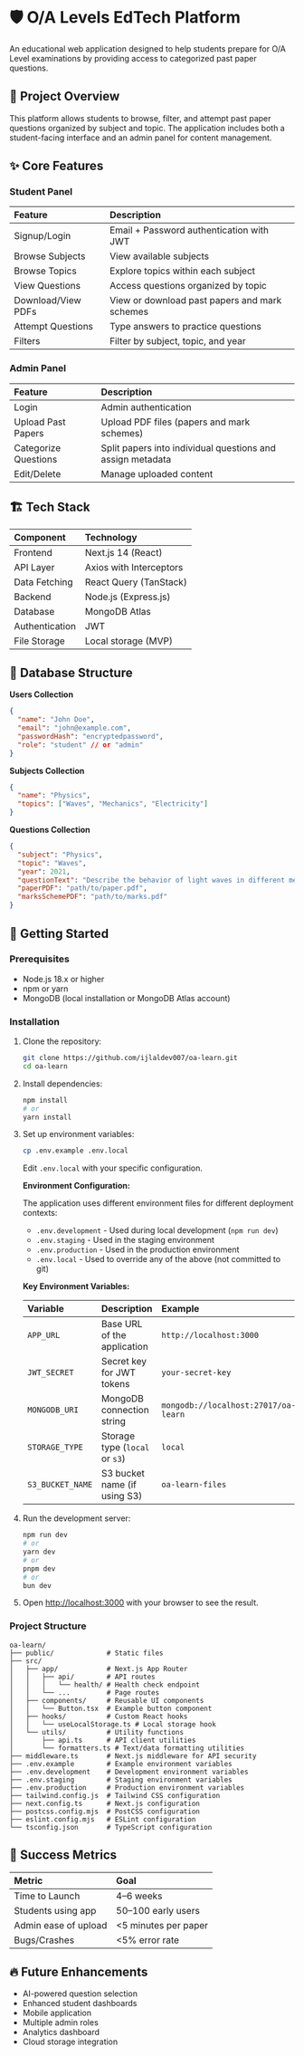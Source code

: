# 🛡️ O/A Levels EdTech Platform

An educational web application designed to help students prepare for O/A Level examinations by providing access to categorized past paper questions.

## 🎯 Project Overview

This platform allows students to browse, filter, and attempt past paper questions organized by subject and topic. The application includes both a student-facing interface and an admin panel for content management.

## ✨ Core Features

### Student Panel

| Feature | Description |
|:--------|:------------|
| Signup/Login | Email + Password authentication with JWT |
| Browse Subjects | View available subjects |
| Browse Topics | Explore topics within each subject |
| View Questions | Access questions organized by topic |
| Download/View PDFs | View or download past papers and mark schemes |
| Attempt Questions | Type answers to practice questions |
| Filters | Filter by subject, topic, and year |

### Admin Panel

| Feature | Description |
|:--------|:------------|
| Login | Admin authentication |
| Upload Past Papers | Upload PDF files (papers and mark schemes) |
| Categorize Questions | Split papers into individual questions and assign metadata |
| Edit/Delete | Manage uploaded content |

## 🏗️ Tech Stack

| Component | Technology |
|:----------|:-----------|
| Frontend | Next.js 14 (React) |
| API Layer | Axios with Interceptors |
| Data Fetching | React Query (TanStack) |
| Backend | Node.js (Express.js) |
| Database | MongoDB Atlas |
| Authentication | JWT |
| File Storage | Local storage (MVP) |

## 📂 Database Structure

**Users Collection**
```json
{
  "name": "John Doe",
  "email": "john@example.com",
  "passwordHash": "encryptedpassword",
  "role": "student" // or "admin"
}
```

**Subjects Collection**
```json
{
  "name": "Physics",
  "topics": ["Waves", "Mechanics", "Electricity"]
}
```

**Questions Collection**
```json
{
  "subject": "Physics",
  "topic": "Waves",
  "year": 2021,
  "questionText": "Describe the behavior of light waves in different media.",
  "paperPDF": "path/to/paper.pdf",
  "marksSchemePDF": "path/to/marks.pdf"
}
```

## 🚀 Getting Started

### Prerequisites

- Node.js 18.x or higher
- npm or yarn
- MongoDB (local installation or MongoDB Atlas account)

### Installation

1. Clone the repository:
   ```bash
   git clone https://github.com/ijlaldev007/oa-learn.git
   cd oa-learn
   ```

2. Install dependencies:
   ```bash
   npm install
   # or
   yarn install
   ```

3. Set up environment variables:
   ```bash
   cp .env.example .env.local
   ```
   Edit `.env.local` with your specific configuration.

   **Environment Configuration:**

   The application uses different environment files for different deployment contexts:

   - `.env.development` - Used during local development (`npm run dev`)
   - `.env.staging` - Used in the staging environment
   - `.env.production` - Used in the production environment
   - `.env.local` - Used to override any of the above (not committed to git)

   **Key Environment Variables:**

   | Variable | Description | Example |
   |:---------|:------------|:--------|
   | `APP_URL` | Base URL of the application | `http://localhost:3000` |
   | `JWT_SECRET` | Secret key for JWT tokens | `your-secret-key` |
   | `MONGODB_URI` | MongoDB connection string | `mongodb://localhost:27017/oa-learn` |
   | `STORAGE_TYPE` | Storage type (`local` or `s3`) | `local` |
   | `S3_BUCKET_NAME` | S3 bucket name (if using S3) | `oa-learn-files` |

4. Run the development server:
   ```bash
   npm run dev
   # or
   yarn dev
   # or
   pnpm dev
   # or
   bun dev
   ```

5. Open [http://localhost:3000](http://localhost:3000) with your browser to see the result.

### Project Structure

```
oa-learn/
├── public/             # Static files
├── src/
│   ├── app/            # Next.js App Router
│   │   ├── api/        # API routes
│   │   │   └── health/ # Health check endpoint
│   │   └── ...         # Page routes
│   ├── components/     # Reusable UI components
│   │   └── Button.tsx  # Example button component
│   ├── hooks/          # Custom React hooks
│   │   └── useLocalStorage.ts # Local storage hook
│   └── utils/          # Utility functions
│       ├── api.ts      # API client utilities
│       └── formatters.ts # Text/data formatting utilities
├── middleware.ts       # Next.js middleware for API security
├── .env.example        # Example environment variables
├── .env.development    # Development environment variables
├── .env.staging        # Staging environment variables
├── .env.production     # Production environment variables
├── tailwind.config.js  # Tailwind CSS configuration
├── next.config.ts      # Next.js configuration
├── postcss.config.mjs  # PostCSS configuration
├── eslint.config.mjs   # ESLint configuration
└── tsconfig.json       # TypeScript configuration
```

## 🎯 Success Metrics

| Metric | Goal |
|:-------|:-----|
| Time to Launch | 4–6 weeks |
| Students using app | 50–100 early users |
| Admin ease of upload | <5 minutes per paper |
| Bugs/Crashes | <5% error rate |

## 🔥 Future Enhancements

- AI-powered question selection
- Enhanced student dashboards
- Mobile application
- Multiple admin roles
- Analytics dashboard
- Cloud storage integration
